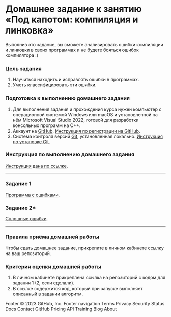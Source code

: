 # Домашнее задание к занятию «Под капотом: компиляция и линковка»

Выполнив это задание, вы сможете анализировать ошибки компиляции и линковки в своих программах и не будете бояться ошибок компилятора :) 

### Цель задания

1. Научиться находить и исправлять ошибки в программах.
2. Уметь классифицировать эти ошибки.

### Подготовка к выполнению домашнего задания

1. Для выполнения задания и прохождения курса нужен компьютер с операционной системой Windows или macOS и установленной на нём Microsoft Visual Studio 2022, готовой для разработки консольных программ на C++.
2. Аккаунт на [GitHub](https://github.com/). [Инструкция по регистрации на GitHub](https://github.com/netology-code/cppm-homeworks/tree/main/common/sign%20up).
3. Система контроля версий [Git](https://git-scm.com/), установленная локально. [Инструкция по установке Git](https://github.com/netology-code/cppm-homeworks/tree/main/common/download).

### Инструкция по выполнению домашнего задания

[Инструкция дана по ссылке](https://github.com/netology-code/cppm-homeworks/blob/main/common/readme.md).

------

### Задание 1

[Программа с ошибками](https://github.com/netology-code/cppl-homeworks/tree/main/02/01).

### Задание 2*

[Сплошные ошибки](https://github.com/netology-code/cppl-homeworks/tree/main/02/02).

------

### Правила приёма домашней работы

Чтобы сдать домашнее задание, прикрепите в личном кабинете ссылку на ваш репозиторий.

### Критерии оценки домашней работы

1. В личном кабинете прикреплена ссылка на репозиторий с кодом для задания 1 (2, если сделали).
2. В ссылке содержится код, который при запуске выполняет описанный в задании алгоритм.




Footer
© 2023 GitHub, Inc.
Footer navigation
Terms
Privacy
Security
Status
Docs
Contact GitHub
Pricing
API
Training
Blog
About
